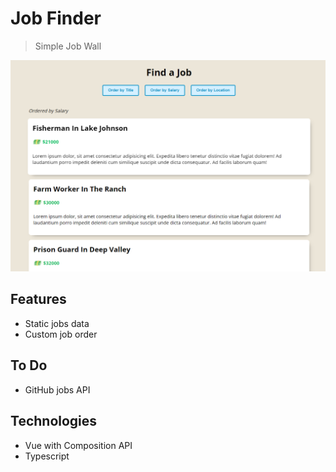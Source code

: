 # Job Finder

> Simple Job Wall

![](./demo.PNG)

## Features

- Static jobs data
- Custom job order

## To Do

- GitHub jobs API

## Technologies

- Vue with Composition API
- Typescript
